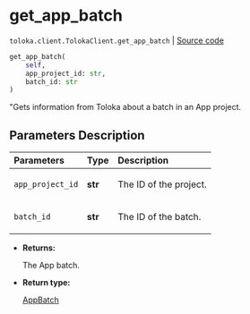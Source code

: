 # get_app_batch
`toloka.client.TolokaClient.get_app_batch` | [Source code](https://github.com/Toloka/toloka-kit/blob/v1.0.1/src/client/__init__.py#L40)

```python
get_app_batch(
    self,
    app_project_id: str,
    batch_id: str
)
```

"Gets information from Toloka about a batch in an App project.

## Parameters Description

| Parameters | Type | Description |
| :----------| :----| :-----------|
`app_project_id`|**str**|<p>The ID of the project.</p>
`batch_id`|**str**|<p>The ID of the batch.</p>

* **Returns:**

  The App batch.

* **Return type:**

  [AppBatch](toloka.client.app.AppBatch.md)

